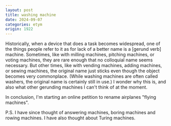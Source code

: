 ```yaml
---
layout: post
title: washing machine
date: 2024-09-07
categories: etym
origin: 1922
---
```

Historically, when a device that does a task becomes widespread, one of the things people refer to it as for lack of a better name is a [gerund verb] machine. Sometimes, like with milling machines, pitching machines, or voting machines, they are rare enough that no colloquial name seems necessary. But other times, like with vending machines, adding machines, or sewing machines, the original name just sticks even though the object becomes very commonplace. (While washing machines are often called washers, the original name is certainly still in use.) I wonder why this is, and also what other gerunding machines I can't think of at the moment.

In conclusion, I'm starting an online petition to rename airplanes "flying machines".

P.S. I have since thought of answering machines, boring machines and rowing machines. I have also thought about Turing machines.
